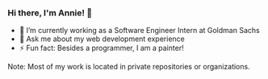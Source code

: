 ### Hi there, I'm Annie! 👋

- 🔭 I’m currently working as a Software Engineer Intern at Goldman Sachs
- 💬 Ask me about my web development experience
- ⚡ Fun fact: Besides a programmer, I am a painter!

Note: Most of my work is located in private repositories or organizations.

<!--
**annieztang/annieztang** is a ✨ _special_ ✨ repository because its `README.md` (this file) appears on your GitHub profile.

Here are some ideas to get you started:

- 👯 I’m looking to collaborate on ...
- 🤔 I’m looking for help with ...
- 📫 How to reach me: ...
- 😄 Pronouns: ...
- ⚡ Fun fact: ...
-->

